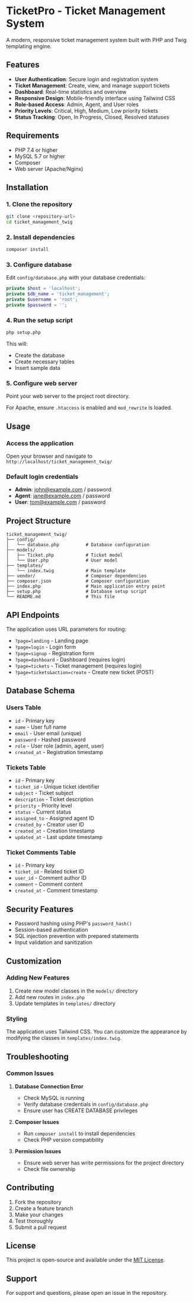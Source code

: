 # TicketPro - Ticket Management System

A modern, responsive ticket management system built with PHP and Twig templating engine.

## Features

- **User Authentication**: Secure login and registration system
- **Ticket Management**: Create, view, and manage support tickets
- **Dashboard**: Real-time statistics and overview
- **Responsive Design**: Mobile-friendly interface using Tailwind CSS
- **Role-based Access**: Admin, Agent, and User roles
- **Priority Levels**: Critical, High, Medium, Low priority tickets
- **Status Tracking**: Open, In Progress, Closed, Resolved statuses

## Requirements

- PHP 7.4 or higher
- MySQL 5.7 or higher
- Composer
- Web server (Apache/Nginx)

## Installation

### 1. Clone the repository
```bash
git clone <repository-url>
cd ticket_management_twig
```

### 2. Install dependencies
```bash
composer install
```

### 3. Configure database
Edit `config/database.php` with your database credentials:
```php
private $host = 'localhost';
private $db_name = 'ticket_management';
private $username = 'root';
private $password = '';
```

### 4. Run the setup script
```bash
php setup.php
```
This will:
- Create the database
- Create necessary tables
- Insert sample data

### 5. Configure web server
Point your web server to the project root directory.

For Apache, ensure `.htaccess` is enabled and `mod_rewrite` is loaded.

## Usage

### Access the application
Open your browser and navigate to `http://localhost/ticket_management_twig/`

### Default login credentials
- **Admin**: john@example.com / password
- **Agent**: jane@example.com / password  
- **User**: tom@example.com / password

## Project Structure

```
ticket_management_twig/
├── config/
│   └── database.php          # Database configuration
├── models/
│   ├── Ticket.php            # Ticket model
│   └── User.php              # User model
├── templates/
│   └── index.twig            # Main template
├── vendor/                   # Composer dependencies
├── composer.json             # Composer configuration
├── index.php                 # Main application entry point
├── setup.php                 # Database setup script
└── README.md                 # This file
```

## API Endpoints

The application uses URL parameters for routing:

- `?page=landing` - Landing page
- `?page=login` - Login form
- `?page=signup` - Registration form
- `?page=dashboard` - Dashboard (requires login)
- `?page=tickets` - Ticket management (requires login)
- `?page=tickets&action=create` - Create new ticket (POST)

## Database Schema

### Users Table
- `id` - Primary key
- `name` - User full name
- `email` - User email (unique)
- `password` - Hashed password
- `role` - User role (admin, agent, user)
- `created_at` - Registration timestamp

### Tickets Table
- `id` - Primary key
- `ticket_id` - Unique ticket identifier
- `subject` - Ticket subject
- `description` - Ticket description
- `priority` - Priority level
- `status` - Current status
- `assigned_to` - Assigned agent ID
- `created_by` - Creator user ID
- `created_at` - Creation timestamp
- `updated_at` - Last update timestamp

### Ticket Comments Table
- `id` - Primary key
- `ticket_id` - Related ticket ID
- `user_id` - Comment author ID
- `comment` - Comment content
- `created_at` - Comment timestamp

## Security Features

- Password hashing using PHP's `password_hash()`
- Session-based authentication
- SQL injection prevention with prepared statements
- Input validation and sanitization

## Customization

### Adding New Features
1. Create new model classes in the `models/` directory
2. Add new routes in `index.php`
3. Update templates in `templates/` directory

### Styling
The application uses Tailwind CSS. You can customize the appearance by modifying the classes in `templates/index.twig`.

## Troubleshooting

### Common Issues

1. **Database Connection Error**
   - Check MySQL is running
   - Verify database credentials in `config/database.php`
   - Ensure user has CREATE DATABASE privileges

2. **Composer Issues**
   - Run `composer install` to install dependencies
   - Check PHP version compatibility

3. **Permission Issues**
   - Ensure web server has write permissions for the project directory
   - Check file ownership

## Contributing

1. Fork the repository
2. Create a feature branch
3. Make your changes
4. Test thoroughly
5. Submit a pull request

## License

This project is open-source and available under the [MIT License](LICENSE).

## Support

For support and questions, please open an issue in the repository.
